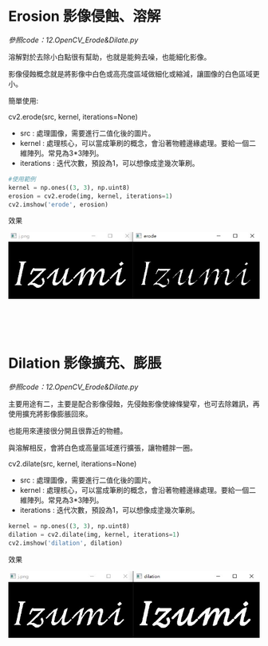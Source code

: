 # Erosion 影像侵蝕、溶解

_參照code：12.OpenCV_Erode&Dilate.py_

溶解對於去除小白點很有幫助，也就是能夠去噪，也能細化影像。

影像侵蝕概念就是將影像中白色或高亮度區域做細化或縮減，讓圖像的白色區域更小。

簡單使用:

cv2.erode(src, kernel, iterations=None)

+ src : 處理圖像，需要進行二值化後的圖片。
+ kernel : 處理核心，可以當成筆刷的概念，會沿著物體邊緣處理。要給一個二維陣列。常見為3*3陣列。
+ iterations : 迭代次數，預設為1，可以想像成塗幾次筆刷。

```python
#使用範例
kernel = np.ones((3, 3), np.uint8)
erosion = cv2.erode(img, kernel, iterations=1)
cv2.imshow('erode', erosion)
```

效果

![erode](./IMG/erode.jpg)

<br/>
<br/>
<br/>

# Dilation 影像擴充、膨脹

_參照code：12.OpenCV_Erode&Dilate.py_

主要用途有二，主要是配合影像侵蝕，先侵蝕影像使線條變窄，也可去除雜訊，再使用擴充將影像膨脹回來。

也能用來連接很分開且很靠近的物體。

與溶解相反，會將白色或高量區域進行擴張，讓物體胖一圈。

cv2.dilate(src, kernel, iterations=None)

+ src : 處理圖像，需要進行二值化後的圖片。
+ kernel : 處理核心，可以當成筆刷的概念，會沿著物體邊緣處理。要給一個二維陣列。常見為3*3陣列。
+ iterations : 迭代次數，預設為1，可以想像成塗幾次筆刷。

```python
kernel = np.ones((3, 3), np.uint8)
dilation = cv2.dilate(img, kernel, iterations=1)
cv2.imshow('dilation', dilation)
```

效果

![delation](./IMG/dilation.jpg)